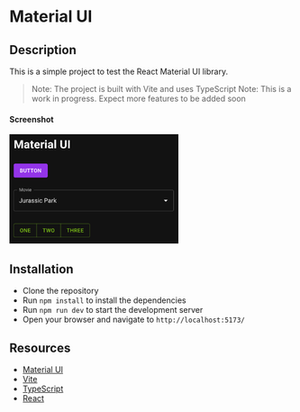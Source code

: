 # Material UI

## Description

This is a simple project to test the React Material UI library.

> Note: The project is built with Vite and uses TypeScript
> Note: This is a work in progress. Expect more features to be added soon

#### Screenshot

<img src="screenshot.png" alt="screenshot" width="300">

## Installation

- Clone the repository
- Run `npm install` to install the dependencies
- Run `npm run dev` to start the development server
- Open your browser and navigate to `http://localhost:5173/`

## Resources

- [Material UI](https://material-ui.com/)
- [Vite](https://vitejs.dev/)
- [TypeScript](https://www.typescriptlang.org/)
- [React](https://reactjs.org/)

